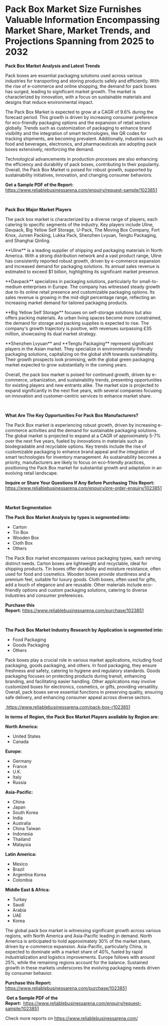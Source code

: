 <p><h1>Pack Box Market Size Furnishes Valuable Information Encompassing Market Share, Market Trends, and Projections Spanning from 2025 to 2032</h1></p><p><strong>Pack Box Market Analysis and Latest Trends</strong></p>
<p><p>Pack boxes are essential packaging solutions used across various industries for transporting and storing products safely and efficiently. With the rise of e-commerce and online shopping, the demand for pack boxes has surged, leading to significant market growth. The market is characterized by innovation, with a focus on sustainable materials and designs that reduce environmental impact.</p><p>The Pack Box Market is expected to grow at a CAGR of 9.6% during the forecast period. This growth is driven by increasing consumer preference for eco-friendly packaging options and the expansion of retail sectors globally. Trends such as customization of packaging to enhance brand visibility and the integration of smart technologies, like QR codes for tracking shipments, are becoming prevalent. Additionally, industries such as food and beverages, electronics, and pharmaceuticals are adopting pack boxes extensively, reinforcing the demand.</p><p>Technological advancements in production processes are also enhancing the efficiency and durability of pack boxes, contributing to their popularity. Overall, the Pack Box Market is poised for robust growth, supported by sustainability initiatives, innovation, and changing consumer behaviors.</p></p>
<p><strong>Get a Sample PDF of the Report:&nbsp;</strong> <a href="https://www.reliablebusinessarena.com/enquiry/request-sample/1023851?utm_campaign=2632&utm_medium=2&utm_source=Github&utm_content=ia&utm_term=05032025&utm_id=pack-box">https://www.reliablebusinessarena.com/enquiry/request-sample/1023851</a></p>
<p>&nbsp;</p>
<p><strong>Pack Box Major Market Players</strong></p>
<p><p>The pack box market is characterized by a diverse range of players, each catering to specific segments of the industry. Key players include Uline, Davpack, Big Yellow Self Storage, U-Pack, The Moving Box Company, Fort Knox, Junren Packing, Lukka Pack, Shenzhen Lvyuan, Tengtu Packaging, and Shanghai Qinling.</p><p>**Uline** is a leading supplier of shipping and packaging materials in North America. With a strong distribution network and a vast product range, Uline has consistently reported robust growth, driven by e-commerce expansion and increased demand for packaging solutions. Its annual sales revenue is estimated to exceed $1 billion, highlighting its significant market presence.</p><p>**Davpack** specializes in packaging solutions, particularly for small-to-medium enterprises in Europe. The company has witnessed steady growth due to its online retail presence and customizable packaging options. Its sales revenue is growing in the mid-digit percentage range, reflecting an increasing market demand for tailored packaging products.</p><p>**Big Yellow Self Storage** focuses on self-storage solutions but also offers packing materials. As urban living spaces become more constrained, the demand for storage and packing supplies is expected to rise. The company's growth trajectory is positive, with revenues surpassing £35 million, showcasing its dual market strategy.</p><p>**Shenzhen Lvyuan** and **Tengtu Packaging** represent significant players in the Asian market. They specialize in environmentally-friendly packaging solutions, capitalizing on the global shift towards sustainability. Their growth prospects look promising, with the global green packaging market expected to grow substantially in the coming years.</p><p>Overall, the pack box market is poised for continued growth, driven by e-commerce, urbanization, and sustainability trends, presenting opportunities for existing players and new entrants alike. The market size is projected to expand significantly in the next five years, with several companies focusing on innovation and customer-centric services to enhance market share.</p></p>
<p>&nbsp;</p>
<p><strong>What Are The Key Opportunities For Pack Box Manufacturers?</strong></p>
<p><p>The Pack Box market is experiencing robust growth, driven by increasing e-commerce activities and the demand for sustainable packaging solutions. The global market is projected to expand at a CAGR of approximately 5-7% over the next five years, fueled by innovations in materials such as biodegradable and recyclable options. Key trends include the rise of customizable packaging to enhance brand appeal and the integration of smart technologies for inventory management. As sustainability becomes a priority, manufacturers are likely to focus on eco-friendly practices, positioning the Pack Box market for substantial growth and adaptation in an evolving retail landscape.</p></p>
<p><strong>Inquire or Share Your Questions If Any Before Purchasing This Report:</strong> <a href="https://www.reliablebusinessarena.com/enquiry/pre-order-enquiry/1023851?utm_campaign=2632&utm_medium=2&utm_source=Github&utm_content=ia&utm_term=05032025&utm_id=pack-box">https://www.reliablebusinessarena.com/enquiry/pre-order-enquiry/1023851</a></p>
<p>&nbsp;</p>
<p><strong>Market Segmentation</strong></p>
<p><strong>The Pack Box Market Analysis by types is segmented into:</strong></p>
<p><ul><li>Carton</li><li>Tin Box</li><li>Wooden Box</li><li>Cloth Box</li><li>Others</li></ul></p>
<p><p>The Pack Box market encompasses various packaging types, each serving distinct needs. Carton boxes are lightweight and recyclable, ideal for shipping products. Tin boxes offer durability and moisture resistance, often used for food and cosmetics. Wooden boxes provide sturdiness and a premium feel, suitable for luxury goods. Cloth boxes, often used for gifts, add a touch of elegance and are reusable. Other materials include eco-friendly options and custom packaging solutions, catering to diverse industries and consumer preferences.</p></p>
<p><strong>Purchase this Report:&nbsp;</strong><a href="https://www.reliablebusinessarena.com/purchase/1023851?utm_campaign=2632&utm_medium=2&utm_source=Github&utm_content=ia&utm_term=05032025&utm_id=pack-box">https://www.reliablebusinessarena.com/purchase/1023851</a></p>
<p>&nbsp;</p>
<p><strong>The Pack Box Market Industry Research by Application is segmented into:</strong></p>
<p><ul><li>Food Packaging</li><li>Goods Packaging</li><li>Others</li></ul></p>
<p><p>Pack boxes play a crucial role in various market applications, including food packaging, goods packaging, and others. In food packaging, they ensure freshness and safety, catering to hygiene and regulatory standards. Goods packaging focuses on protecting products during transit, enhancing branding, and facilitating easier handling. Other applications may involve customized boxes for electronics, cosmetics, or gifts, providing versatility. Overall, pack boxes serve essential functions in preserving quality, ensuring safe delivery, and enhancing consumer appeal across diverse sectors.</p></p>
<p><a href="https://www.reliablebusinessarena.com/pack-box-r1023851?utm_campaign=2632&utm_medium=2&utm_source=Github&utm_content=ia&utm_term=05032025&utm_id=pack-box">&nbsp;https://www.reliablebusinessarena.com/pack-box-r1023851</a></p>
<p><strong>In terms of Region, the Pack Box Market Players available by Region are:</strong></p>
<p>
    <p> <strong> North America: </strong>
        <ul>
            <li>United States</li>
            <li>Canada</li>
        </ul>
        </p> 
    <p> <strong> Europe: </strong>
        <ul>
            <li>Germany</li>
            <li>France</li>
            <li>U.K.</li>
            <li>Italy</li>
            <li>Russia</li>
        </ul>
        </p> 
    <p> <strong> Asia-Pacific: </strong>
        <ul>
            <li>China</li>
            <li>Japan</li>
            <li>South Korea</li>
            <li>India</li>
            <li>Australia</li>
            <li>China Taiwan</li>
            <li>Indonesia</li>
            <li>Thailand</li>
            <li>Malaysia</li>
        </ul>
        </p> 
    <p> <strong> Latin America: </strong>
        <ul>
            <li>Mexico</li>
            <li>Brazil</li>
            <li>Argentina Korea</li>
            <li>Colombia</li>
        </ul>
        </p> 
    <p> <strong> Middle East & Africa: </strong>
        <ul>
            <li>Turkey</li>
            <li>Saudi</li>
            <li>Arabia</li>
            <li>UAE</li>
            <li>Korea</li>
        </ul>
    </p>
    </p>
<p><p>The global pack box market is witnessing significant growth across various regions, with North America and Asia-Pacific leading in demand. North America is anticipated to hold approximately 30% of the market share, driven by e-commerce expansion. Asia-Pacific, particularly China, is expected to dominate with a market share of 40%, fueled by rapid industrialization and logistics improvements. Europe follows with around 25%, while the remaining regions account for the balance. Sustained growth in these markets underscores the evolving packaging needs driven by consumer behavior.</p></p>
<p><strong>Purchase this Report: </strong><a href="https://www.reliablebusinessarena.com/purchase/1023851?utm_campaign=2632&utm_medium=2&utm_source=Github&utm_content=ia&utm_term=05032025&utm_id=pack-box">https://www.reliablebusinessarena.com/purchase/1023851</a></p>
<p>&nbsp;<strong>Get a Sample PDF of the Report:&nbsp;&nbsp;</strong><a href="https://www.reliablebusinessarena.com/enquiry/request-sample/1023851?utm_campaign=2632&utm_medium=2&utm_source=Github&utm_content=ia&utm_term=05032025&utm_id=pack-box">https://www.reliablebusinessarena.com/enquiry/request-sample/1023851</a></p>
<p><strong></strong></p>
<p>Check more reports on <a href="https://www.reliablebusinessarena.com/?utm_campaign=2632&utm_medium=2&utm_source=Github&utm_content=ia&utm_term=05032025&utm_id=pack-box">https://www.reliablebusinessarena.com/</a></p>